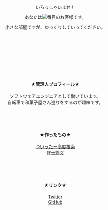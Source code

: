 <div style="text-align: center; line-height: 2rem;">
<p>
いらっしゃいませ！
<br/>
あなたは<img src="https://counter1.fc2.com/counter_img.php?id=39263327&main=1" />番目のお客様です。
<br/>
小さな部屋ですが、ゆっくりしていってください。
</p>
</div>

<div style="padding-top: 120px"></div>

<div style="text-align: center;">
<h4 style="color: var(--md-primary-fg-color)">★管理人プロフィール★</h4>
<p>
ソフトウェアエンジニアとして働いています。
<br/>
自転車で和菓子屋さん巡りをするのが趣味です。
</p>
</div>

<div style="padding-top: 48px"></div>

<div style="text-align: center;">
<h4 style="color: var(--md-primary-fg-color)">★作ったもの★</h4>
<p>
<a href="https://tomoesaturn.github.io/gemini/" target="_blank" rel="noopener noreferrer">ついったー高度検索</a>
<br/>
<a href="https://github.com/tomoesaturn/MasterThesis/blob/master/thesis/thesis.pdf" target="_blank" rel="noopener noreferrer">修士論文</a>
</p>
</div>

<div style="padding-top: 48px"></div>

<div style="text-align: center;">
<h4 style="color: var(--md-primary-fg-color)">★リンク★</h4>
<p>
<a href="https://twitter.com/tomoesaturn" target="_blank" rel="noopener noreferrer">Twitter</a>
<br/>
<a href="https://github.com/tomoesaturn" target="_blank" rel="noopener noreferrer">GitHub</a>
</p>
</div>
